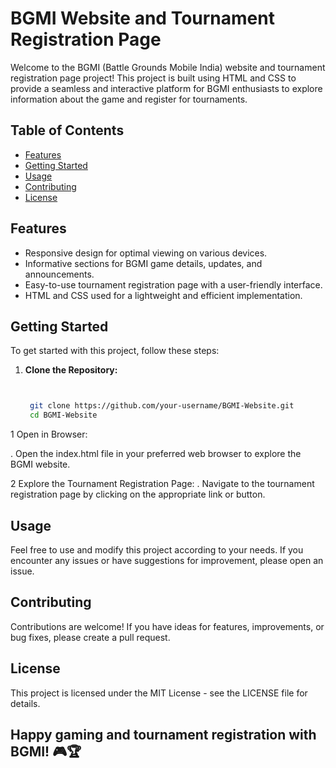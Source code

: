 # BGMI Website and Tournament Registration Page

Welcome to the BGMI (Battle Grounds Mobile India) website and tournament registration page project! This project is built using HTML and CSS to provide a seamless and interactive platform for BGMI enthusiasts to explore information about the game and register for tournaments.

## Table of Contents

- [Features](#features)
- [Getting Started](#getting-started)
- [Usage](#usage)
- [Contributing](#contributing)
- [License](#license)

## Features

- Responsive design for optimal viewing on various devices.
- Informative sections for BGMI game details, updates, and announcements.
- Easy-to-use tournament registration page with a user-friendly interface.
- HTML and CSS used for a lightweight and efficient implementation.

## Getting Started

To get started with this project, follow these steps:

1. **Clone the Repository:**
   ```bash

   
    git clone https://github.com/your-username/BGMI-Website.git
    cd BGMI-Website


1 Open in Browser:

 . Open the index.html file in your preferred web browser to explore the BGMI website.
 
2 Explore the Tournament Registration Page:
 . Navigate to the tournament registration page by clicking on the appropriate link or button.

## Usage
Feel free to use and modify this project according to your needs. If you encounter any issues or have suggestions for improvement, please open an issue.

## Contributing
Contributions are welcome! If you have ideas for features, improvements, or bug fixes, please create a pull request.

## License
This project is licensed under the MIT License - see the LICENSE file for details.

## Happy gaming and tournament registration with BGMI! 🎮🏆
